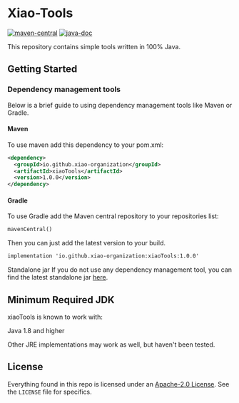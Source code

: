 # Xiao-Tools

[![maven-central](https://img.shields.io/maven-central/v/io.github.xiao-organization/xiaoTools.svg)](https://mvnrepository.com/artifact/io.github.xiao-organization/xiaoTools) [![java-doc](https://www.javadoc.io/badge/io.github.xiao-organization/xiaoTools.svg)](https://www.javadoc.io/doc/io.github.xiao-organization/xiaoTools)

This repository contains simple tools written in 100% Java.

## Getting Started

### Dependency management tools

Below is a brief guide to using dependency management tools like Maven or Gradle.

#### Maven

To use maven add this dependency to your pom.xml:

```xml
<dependency>
  <groupId>io.github.xiao-organization</groupId>
  <artifactId>xiaoTools</artifactId>
  <version>1.0.0</version>
</dependency>
```

#### Gradle

To use Gradle add the Maven central repository to your repositories list:

```xml
mavenCentral()
```

Then you can just add the latest version to your build.

```xml
implementation 'io.github.xiao-organization:xiaoTools:1.0.0'
```

Standalone jar
If you do not use any dependency management tool, you can find the latest standalone jar [here](https://github.com/xiao-organization/xiaoTools/releases/latest).

## Minimum Required JDK

xiaoTools is known to work with:

Java 1.8 and higher

Other JRE implementations may work as well, but haven't been tested.

## License

Everything found in this repo is licensed under an [Apache-2.0 License](https://github.com/xiao-organization/xiaoTools/blob/master/LICENSE). See the `LICENSE` file for specifics.


